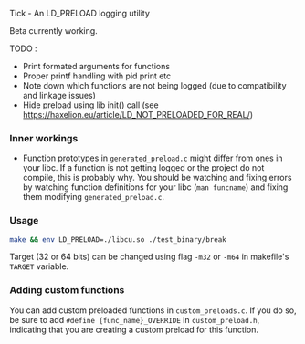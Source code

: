 Tick - An LD_PRELOAD logging utility

Beta currently working.

TODO : 
* Print formated arguments for functions
* Proper printf handling with pid print etc
* Note down which functions are not being logged (due to compatibility and linkage issues)
* Hide preload using lib init() call (see https://haxelion.eu/article/LD_NOT_PRELOADED_FOR_REAL/)

### Inner workings

* Function prototypes in `generated_preload.c` might differ from ones in your libc. If a function is not getting logged or the project do not compile, this is probably why. You should be watching and fixing errors by watching function definitions for your libc (`man funcname`) and fixing them modifying `generated_preload.c`.

### Usage

```bash
make && env LD_PRELOAD=./libcu.so ./test_binary/break
```

Target (32 or 64 bits) can be changed using flag `-m32` or `-m64` in makefile's `TARGET` variable.

### Adding custom functions

You can add custom preloaded functions in `custom_preloads.c`. If you do so, be sure to add `#define {func_name}_OVERRIDE` in `custom_preload.h`, indicating that you are creating a custom preload for this function.